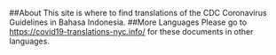 ##About
This site is where to find translations of the CDC Coronavirus Guidelines in Bahasa Indonesia.
##More Languages
Please go to https://covid19-translations-nyc.info/ for these documents in other languages.